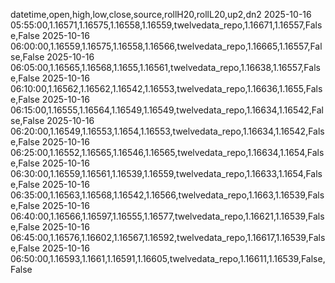 datetime,open,high,low,close,source,rollH20,rollL20,up2,dn2
2025-10-16 05:55:00,1.16571,1.16575,1.16558,1.16559,twelvedata_repo,1.16671,1.16557,False,False
2025-10-16 06:00:00,1.16559,1.16575,1.16558,1.16566,twelvedata_repo,1.16665,1.16557,False,False
2025-10-16 06:05:00,1.16565,1.16568,1.1655,1.16561,twelvedata_repo,1.16638,1.16557,False,False
2025-10-16 06:10:00,1.16562,1.16562,1.16542,1.16553,twelvedata_repo,1.16636,1.1655,False,False
2025-10-16 06:15:00,1.16555,1.16564,1.16549,1.16549,twelvedata_repo,1.16634,1.16542,False,False
2025-10-16 06:20:00,1.16549,1.16553,1.1654,1.16553,twelvedata_repo,1.16634,1.16542,False,False
2025-10-16 06:25:00,1.16552,1.16565,1.16546,1.16565,twelvedata_repo,1.16634,1.1654,False,False
2025-10-16 06:30:00,1.16559,1.16561,1.16539,1.16559,twelvedata_repo,1.16633,1.1654,False,False
2025-10-16 06:35:00,1.16563,1.16568,1.16542,1.16566,twelvedata_repo,1.1663,1.16539,False,False
2025-10-16 06:40:00,1.16566,1.16597,1.16555,1.16577,twelvedata_repo,1.16621,1.16539,False,False
2025-10-16 06:45:00,1.16576,1.16602,1.16567,1.16592,twelvedata_repo,1.16617,1.16539,False,False
2025-10-16 06:50:00,1.16593,1.1661,1.16591,1.16605,twelvedata_repo,1.16611,1.16539,False,False
